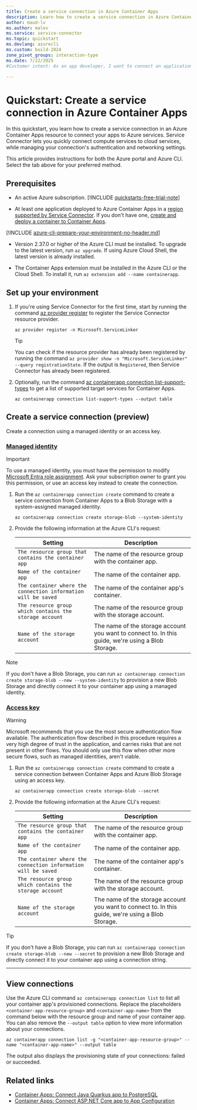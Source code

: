 ```yaml
---
title: Create a service connection in Azure Container Apps
description: Learn how to create a service connection in Azure Container Apps using the Azure CLI or the Azure portal. This quickstart guides you through the process step-by-step.
author: maud-lv
ms.author: malev
ms.service: service-connector
ms.topic: quickstart
ms.devlang: azurecli
ms.custom: build-2024
zone_pivot_groups: interaction-type
ms.date: 7/22/2025
#Customer intent: As an app developer, I want to connect an application deployed to Azure Container Apps to a database or another Azure resource.

---
```


# Quickstart: Create a service connection in Azure Container Apps

In this quickstart, you learn how to create a service connection in an Azure Container Apps resource to connect your apps to Azure services.
Service Connector lets you quickly connect compute services to cloud services, while managing your connection's authentication and networking settings.

This article provides instructions for both the Azure portal and Azure CLI. Select the tab above for your preferred method.


## Prerequisites

- An active Azure subscription. [!INCLUDE [quickstarts-free-trial-note](~/reusable-content/ce-skilling/azure/includes/quickstarts-free-trial-note.md)]

- At least one application deployed to Azure Container Apps in a [region supported by Service Connector](./concept-region-support.md). If you don't have one, [create and deploy a container to Container Apps](../container-apps/quickstart-portal.md).

[!INCLUDE [azure-cli-prepare-your-environment-no-header.md](~/reusable-content/azure-cli/azure-cli-prepare-your-environment-no-header.md)]

- Version 2.37.0 or higher of the Azure CLI must be installed. To upgrade to the latest version, run `az upgrade`. If using Azure Cloud Shell, the latest version is already installed.

- The Container Apps extension must be installed in the Azure CLI or the Cloud Shell. To install it, run `az extension add --name containerapp`.

## Set up your environment

1. If you're using Service Connector for the first time, start by running the command [az provider register](/cli/azure/provider#az-provider-register) to register the Service Connector resource provider.

    ```azurecli
    az provider register -n Microsoft.ServiceLinker
    ```

    > [!TIP]
    > You can check if the resource provider has already been registered by running the command `az provider show -n "Microsoft.ServiceLinker" --query registrationState`. If the output is `Registered`, then Service Connector has already been registered.

1. Optionally, run the command [az containerapp connection list-support-types](/cli/azure/containerapp/connection#az-containerapp-connection-list-support-types) to get a list of supported target services for Container Apps.

    ```azurecli
    az containerapp connection list-support-types --output table
    ```

## Create a service connection (preview)

Create a connection using a managed identity or an access key.

### [Managed identity](#tab/using-managed-identity)

> [!IMPORTANT]
> To use a managed identity, you must have the permission to modify [Microsoft Entra role assignment](/entra/identity/role-based-access-control/manage-roles-portal). Ask your subscription owner to grant you this permission, or use an access key instead to create the connection.

1. Run the `az containerapp connection create` command to create a service connection from Container Apps to a Blob Storage with a system-assigned managed identity.

    ```azurecli
    az containerapp connection create storage-blob --system-identity
    ```

1. Provide the following information at the Azure CLI's request:

    | Setting                                                        | Description                                                                                        |
    |----------------------------------------------------------------|----------------------------------------------------------------------------------------------------|
    | `The resource group that contains the container app`           | The name of the resource group with the container app.                                             |
    | `Name of the container app`                                    | The name of the container app.                                                                     |
    | `The container where the connection information will be saved` | The name of the container app's container.                                                         |
    | `The resource group which contains the storage account`        | The name of the resource group with the storage account.                                           |
    | `Name of the storage account`                                  | The name of the storage account you want to connect to. In this guide, we're using a Blob Storage. |

> [!NOTE]
> If you don't have a Blob Storage, you can run `az containerapp connection create storage-blob --new --system-identity` to provision a new Blob Storage and directly connect it to your container app using a managed identity.

### [Access key](#tab/using-access-key)

> [!WARNING]
> Microsoft recommends that you use the most secure authentication flow available. The authentication flow described in this procedure requires a very high degree of trust in the application, and carries risks that are not present in other flows. You should only use this flow when other more secure flows, such as managed identities, aren't viable.

1. Run the `az containerapp connection create` command to create a service connection between Container Apps and Azure Blob Storage using an access key.

    ```azurecli
    az containerapp connection create storage-blob --secret
    ```

1. Provide the following information at the Azure CLI's request:

    | Setting                                                        | Description                                                                                        |
    |----------------------------------------------------------------|----------------------------------------------------------------------------------------------------|
    | `The resource group that contains the container app`           | The name of the resource group with the container app.                                             |
    | `Name of the container app`                                    | The name of the container app.                                                                     |
    | `The container where the connection information will be saved` | The name of the container app's container.                                                         |
    | `The resource group which contains the storage account`        | The name of the resource group with the storage account.                                           |
    | `Name of the storage account`                                  | The name of the storage account you want to connect to. In this guide, we're using a Blob Storage. |

> [!TIP]
> If you don't have a Blob Storage, you can run `az containerapp connection create storage-blob --new --secret` to provision a new Blob Storage and directly connect it to your container app using a connection string.

---

## View connections

 Use the Azure CLI command `az containerapp connection list` to list all your container app's provisioned connections. Replace the placeholders `<container-app-resource-group>` and `<container-app-name>` from the command below with the resource group and name of your container app. You can also remove the `--output table` option to view more information about your connections.

```azurecli
az containerapp connection list -g "<container-app-resource-group>" --name "<container-app-name>" --output table
```

The output also displays the provisioning state of your connections: failed or succeeded.

## Related links

- [Container Apps: Connect Java Quarkus app to PostgreSQL](../container-apps/tutorial-java-quarkus-connect-managed-identity-postgresql-database.md?bc=%2fazure%2fservice-connector%2fbreadcrumb%2ftoc.json&toc=%2fazure%2fservice-connector%2fTOC.json)
- [Container Apps: Connect ASP.NET Core app to App Configuration](../azure-app-configuration/quickstart-container-apps.md?bc=%2fazure%2fservice-connector%2fbreadcrumb%2ftoc.json&toc=%2fazure%2fservice-connector%2fTOC.json)



